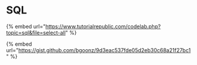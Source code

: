 # SQL

{% embed url="https://www.tutorialrepublic.com/codelab.php?topic=sql&file=select-all" %}

{% embed url="https://gist.github.com/bgoonz/9d3eac537fde05d2eb30c68a21f27bc1" %}
